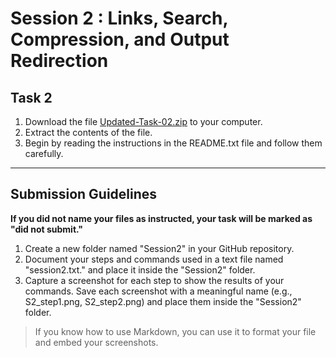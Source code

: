 # Session 2 : Links, Search, Compression, and Output Redirection

## Task 2

1. Download the file [Updated-Task-02.zip](Updated-Task-02.zip) to your computer.
2. Extract the contents of the file.
3. Begin by reading the instructions in the README.txt file and follow them carefully.

--------------------------------------------------

## Submission Guidelines

**If you did not name your files as instructed, your task will be marked as "did not submit."**

1. Create a new folder named "Session2" in your GitHub repository.
2. Document your steps and commands used in a text file named "session2.txt." and place it inside the "Session2" folder. 
3. Capture a screenshot for each step to show the results of your commands. Save each screenshot with a meaningful name (e.g., S2_step1.png, S2_step2.png) and place them inside the "Session2" folder.

> If you know how to use Markdown, you can use it to format your file and embed your screenshots.
